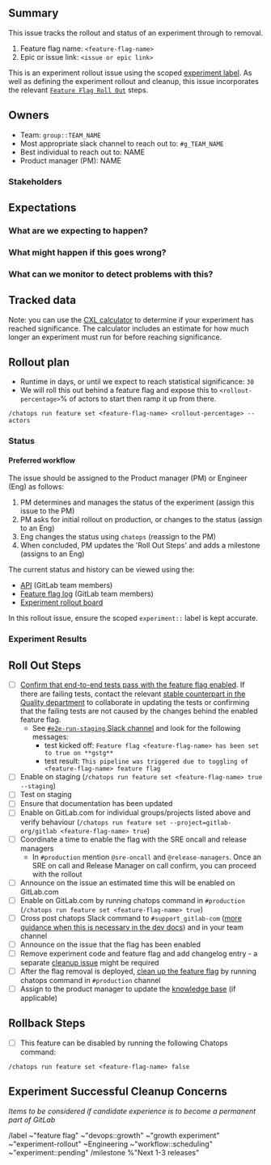 <!-- Title suggestion: [Experiment Rollout] feature-flag-name - description of experiment -->

## Summary

This issue tracks the rollout and status of an experiment through to removal.

1. Feature flag name: `<feature-flag-name>`
1. Epic or issue link: `<issue or epic link>`

This is an experiment rollout issue
using the scoped [experiment label](https://about.gitlab.com/handbook/engineering/development/growth/experimentation/#experiment-rollout-issue). 
As well as defining the experiment rollout and cleanup, this issue incorporates the relevant 
[`Feature Flag Roll Out`](https://gitlab.com/gitlab-org/gitlab/-/edit/master/.gitlab/issue_templates/Feature%20Flag%20Roll%20Out.md) steps. 

## Owners

- Team: `group::TEAM_NAME`
- Most appropriate slack channel to reach out to: `#g_TEAM_NAME`
- Best individual to reach out to: NAME
- Product manager (PM): NAME

### Stakeholders

<!--
Are there any other stages or teams involved that need to be kept in the loop?

- PM: Name
- Group: `group::TEAM_NAME`
- The Support Team
- The Delivery Team
-->

## Expectations

### What are we expecting to happen?

<!-- Describe the expected outcome when rolling out this experiment. -->

### What might happen if this goes wrong?

<!-- Any MRs that need to be rolled back? Communication that needs to happen? What are some things you can think of that could go wrong - data loss or broken pages? -->

### What can we monitor to detect problems with this?

<!-- Which dashboards from https://dashboards.gitlab.net are most relevant? -->

## Tracked data
<!-- brief description or link to issue or Sisense dashboard -->

Note: you can use the [CXL calculator](https://cxl.com/ab-test-calculator/) to determine if your experiment has reached significance. The calculator includes an estimate for how much longer an experiment must run for before reaching significance.

## Rollout plan
<!-- Add an overview and method for modifying the feature flag -->

- Runtime in days, or until we expect to reach statistical significance: `30`
- We will roll this out behind a feature flag and expose this to `<rollout-percentage>`% of actors to start then ramp it up from there.

`/chatops run feature set <feature-flag-name> <rollout-percentage> --actors`

### Status


#### Preferred workflow

The issue should be assigned to the Product manager (PM) or Engineer (Eng) as follows:

1. PM determines and manages the status of the experiment (assign this issue to the PM)
1. PM asks for initial rollout on production, or changes to the status (assign to an Eng)
1. Eng changes the status using `chatops` (reassign to the PM)
1. When concluded, PM updates the 'Roll Out Steps' and adds a milestone (assigns to an Eng)

The current status and history can be viewed using the: 

- [API](https://gitlab.com/api/v4/experiments) (GitLab team members)
- [Feature flag log](https://gitlab.com/gitlab-com/gl-infra/feature-flag-log/-/issues?scope=all&utf8=%E2%9C%93&state=all) (GitLab team members)
- [Experiment rollout board](https://gitlab.com/groups/gitlab-org/-/boards/1352542)

In this rollout issue, ensure the scoped `experiment::` label is kept accurate.

### Experiment Results
<!-- update when experiment in/validated, set the scoped `~experiment::` status accordingly -->

## Roll Out Steps

- [ ] [Confirm that end-to-end tests pass with the feature flag enabled](https://docs.gitlab.com/development/testing_guide/end_to_end/feature_flags/#confirming-that-end-to-end-tests-pass-with-a-feature-flag-enabled). If there are failing tests, contact the relevant [stable counterpart in the Quality department](https://about.gitlab.com/handbook/engineering/quality/#individual-contributors) to collaborate in updating the tests or confirming that the failing tests are not caused by the changes behind the enabled feature flag.
  - See [`#e2e-run-staging` Slack channel](https://gitlab.enterprise.slack.com/archives/CBS3YKMGD) and look for the following messages:
    - test kicked off: `Feature flag <feature-flag-name> has been set to true on **gstg**`
    - test result: `This pipeline was triggered due to toggling of <feature-flag-name> feature flag`
- [ ] Enable on staging (`/chatops run feature set <feature-flag-name> true --staging`)
- [ ] Test on staging
- [ ] Ensure that documentation has been updated
- [ ] Enable on GitLab.com for individual groups/projects listed above and verify behaviour  (`/chatops run feature set --project=gitlab-org/gitlab <feature-flag-name> true`)
- [ ] Coordinate a time to enable the flag with the SRE oncall and release managers
  - In `#production` mention `@sre-oncall` and `@release-managers`. Once an SRE on call and Release Manager on call confirm, you can proceed with the rollout
- [ ] Announce on the issue an estimated time this will be enabled on GitLab.com
- [ ] Enable on GitLab.com by running chatops command in `#production` (`/chatops run feature set <feature-flag-name> true`)
- [ ] Cross post chatops Slack command to `#support_gitlab-com` ([more guidance when this is necessary in the dev docs](https://docs.gitlab.com/development/feature_flags/controls/#where-to-run-commands)) and in your team channel
- [ ] Announce on the issue that the flag has been enabled
- [ ] Remove experiment code and feature flag and add changelog entry - a separate [cleanup issue](https://gitlab.com/gitlab-org/gitlab/-/issues/new?issuable_template=Experiment%20Successful%20Cleanup) might be required
- [ ] After the flag removal is deployed, [clean up the feature flag](https://docs.gitlab.com/development/feature_flags/controls/#cleaning-up) by running chatops command in `#production` channel
- [ ] Assign to the product manager to update the [knowledge base](https://about.gitlab.com/direction/growth/#growth-insights-knowledge-base) (if applicable)

## Rollback Steps

- [ ] This feature can be disabled by running the following Chatops command:

```
/chatops run feature set <feature-flag-name> false
```

## Experiment Successful Cleanup Concerns

_Items to be considered if candidate experience is to become a permanent part of GitLab_

<!-- 
Add a list of items raised during MR review or otherwise that may need further thought/consideration
before becoming permanent parts of the product.

Example: https://gitlab.com/gitlab-org/gitlab/-/merge_requests/70451#note_727246104
-->

/label ~"feature flag" ~"devops::growth" ~"growth experiment" ~"experiment-rollout" ~Engineering ~"workflow::scheduling" ~"experiment::pending"
/milestone %"Next 1-3 releases" 
